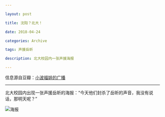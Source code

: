 ```yaml
---

layout: post

title: 沈阳？北大！

date: 2018-04-24

categories: Archive

tags: 声援岳昕

description: 北大校园内一张声援海报

---
```


信息源自豆瓣：[小波福娃的广播](https://www.douban.com/people/duanmuyi/status/2150085341/)

---

北大校园内出现一张声援岳昕的海报：“今天他们封杀了岳昕的声音，我没有说话，那明天呢？”

![海报](https://i.imgur.com/q825lOA.jpg)
